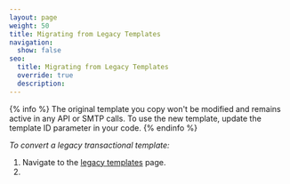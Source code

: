 ```yaml
---
layout: page
weight: 50
title: Migrating from Legacy Templates
navigation:
  show: false
seo:
  title: Migrating from Legacy Templates
  override: true
  description: 
---
```




{% info %}
The original template you copy won't be modified and remains active in any API or SMTP calls. To use the new template, update the template ID parameter in your code.
{% endinfo %}


*To convert a legacy transactional template:*

1. Navigate to the [legacy templates](https://sendgrid.com/templates) page. 
1. 